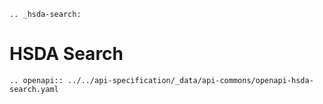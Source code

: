 ```eval_rst
.. _hsda-search:
```
# HSDA Search

```eval_rst
.. openapi:: ../../api-specification/_data/api-commons/openapi-hsda-search.yaml
```

